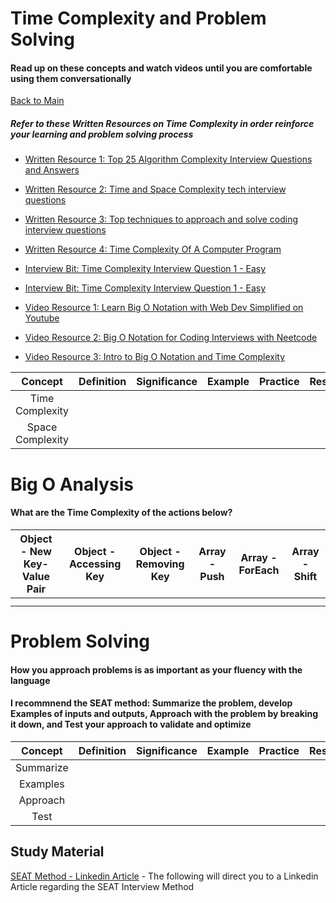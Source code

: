 # Time Complexity and Problem Solving

#### Read up on these concepts and watch videos until you are comfortable using them conversationally

[Back to Main](../README.md)

##### Refer to these Written Resources on Time Complexity in order reinforce your learning and problem solving process

- [Written Resource 1: Top 25 Algorithm Complexity Interview Questions and Answers](https://interviewprep.org/algorithm-complexity-interview-questions/)

- [Written Resource 2: Time and Space Complexity tech interview questions](https://r-fraktas.medium.com/time-and-space-complexity-tech-interview-questions-3cee8ba14)

- [Written Resource 3: Top techniques to approach and solve coding interview questions](https://www.techinterviewhandbook.org/coding-interview-techniques/)

- [Written Resource 4: Time Complexity Of A Computer Program](https://www.interviewbit.com/courses/programming/time-complexity/)

- [Interview Bit: Time Complexity Interview Question 1 - Easy](https://www.interviewbit.com/problems/loopcmpl/)

- [Interview Bit: Time Complexity Interview Question 1 - Easy](https://www.interviewbit.com/problems/reccmpl1/)

- [Video Resource 1: Learn Big O Notation with Web Dev Simplified on Youtube](https://www.youtube.com/watch?v=itn09C2ZB9Y)

- [Video Resource 2: Big O Notation for Coding Interviews with Neetcode](https://www.youtube.com/watch?v=BgLTDT03QtU)

- [Video Resource 3: Intro to Big O Notation and Time Complexity](https://www.youtube.com/watch?v=D6xkbGLQesk)


| Concept | Definition | Significance | Example | Practice | Resources |
| :-------: | ------- | ------- | ------- | ------- | ------- |
|   Time Complexity      |         |         |         |         |         |
|   Space Complexity      |         |         |         |         |         |

# Big O Analysis
#### What are the Time Complexity of the actions below?

| Object - New Key-Value Pair | Object - Accessing Key | Object - Removing Key | Array - Push | Array - ForEach | Array - Shift |
| ------- | ------- | ------- | ------- | ------- | ------- |
|         |         |         |         |         |         |
|         |         |         |         |         |         |



# Problem Solving
#### How you approach problems is as important as your fluency with the language

#### I recommnend the SEAT method: Summarize the problem, develop Examples of inputs and outputs, Approach with the problem by breaking it down, and Test your approach to validate and optimize

| Concept | Definition | Significance | Example | Practice | Resources |
| :-------: | ------- | ------- | ------- | ------- | ------- |
| Summarize      |         |         |         |         |         |
|  Examples      |         |         |         |         |         |
|    Approach    |         |         |         |         |         |
|     Test    |         |         |         |         |         |


## Study Material 

[SEAT Method - Linkedin Article](https://www.linkedin.com/pulse/use-seat-structure-your-next-interview-i-bet-you-crack-p-k#:~:text=SEAT%20is%20an%20acronym%20that,and%20how%20you%20handled%20them.) - The following will direct you to a Linkedin Article regarding the SEAT Interview Method 
